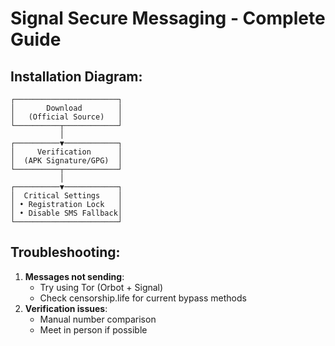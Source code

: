 # Signal Secure Messaging - Complete Guide

## Installation Diagram:
```
┌───────────────────────┐
│       Download        │
│   (Official Source)   │
└──────────┬────────────┘
           │
┌──────────▼────────────┐
│     Verification      │
│  (APK Signature/GPG)  │
└──────────┬────────────┘
           │
┌──────────▼────────────┐
│  Critical Settings    │
│ • Registration Lock   │
│ • Disable SMS Fallback│
└───────────────────────┘
```

## Troubleshooting:
1. **Messages not sending**:
   - Try using Tor (Orbot + Signal)
   - Check censorship.life for current bypass methods
2. **Verification issues**:
   - Manual number comparison
   - Meet in person if possible

